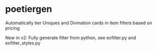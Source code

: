 # poetiergen
Automatically tier Uniques and Divination cards in item filters based on pricing

New in v2: Fully generate filter from python, see exfilter.py and exfilter_styles.py
